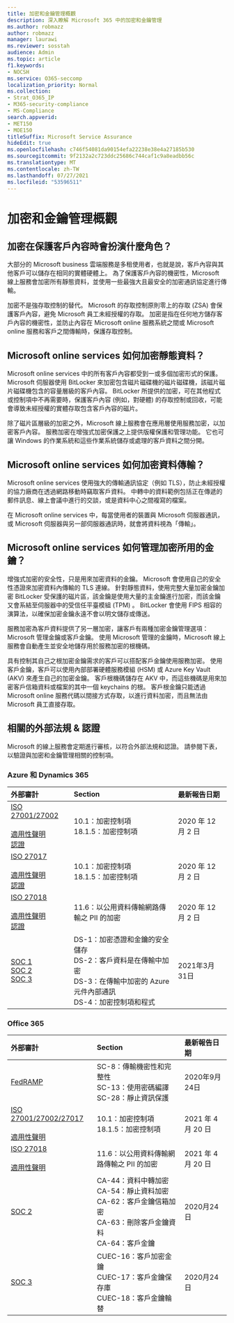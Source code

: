 ```yaml
---
title: 加密和金鑰管理概觀
description: 深入瞭解 Microsoft 365 中的加密和金鑰管理
ms.author: robmazz
author: robmazz
manager: laurawi
ms.reviewer: sosstah
audience: Admin
ms.topic: article
f1.keywords:
- NOCSH
ms.service: O365-seccomp
localization_priority: Normal
ms.collection:
- Strat_O365_IP
- M365-security-compliance
- MS-Compliance
search.appverid:
- MET150
- MOE150
titleSuffix: Microsoft Service Assurance
hideEdit: true
ms.openlocfilehash: c746f54081da90154efa22238e38e4a27185b530
ms.sourcegitcommit: 9f2132a2c723ddc25686c744caf1c9a8eadbb56c
ms.translationtype: MT
ms.contentlocale: zh-TW
ms.lasthandoff: 07/27/2021
ms.locfileid: "53596511"
---
```

# <a name="encryption-and-key-management-overview"></a>加密和金鑰管理概觀

## <a name="what-role-does-encryption-play-in-protecting-customer-content"></a>加密在保護客戶內容時會扮演什麼角色？

大部分的 Microsoft business 雲端服務是多租使用者，也就是說，客戶內容與其他客戶可以儲存在相同的實體硬體上。 為了保護客戶內容的機密性，Microsoft 線上服務會加密所有靜態資料，並使用一些最強大且最安全的加密通訊協定進行傳輸。

加密不是強存取控制的替代。 Microsoft 的存取控制原則零上的存取 (ZSA) 會保護客戶內容，避免 Microsoft 員工未經授權的存取。 加密是指在任何地方儲存客戶內容的機密性，並防止內容在 Microsoft online 服務系統之間或 Microsoft online 服務和客戶之間傳輸時，保護存取控制。

## <a name="how-do-microsoft-online-services-encrypt-data-at-rest"></a>Microsoft online services 如何加密靜態資料？

Microsoft online services 中的所有客戶內容都受到一或多個加密形式的保護。 Microsoft 伺服器使用 BitLocker 來加密包含磁片磁碟機的磁片磁碟機，該磁片磁片磁碟機包含的容量層級的客戶內容。 BitLocker 所提供的加密，可在其他程式或控制項中不再需要時，保護客戶內容 (例如，對硬體) 的存取控制或回收，可能會導致未經授權的實體存取包含客戶內容的磁片。

除了磁片區層級的加密之外，Microsoft 線上服務會在應用層使用服務加密，以加密客戶內容。 服務加密在增強式加密保護之上提供版權保護和管理功能。 它也可讓 Windows 的作業系統和這些作業系統儲存或處理的客戶資料之間分開。

## <a name="how-do-microsoft-online-services-encrypt-data-in-transit"></a>Microsoft online services 如何加密資料傳輸？

Microsoft online services 使用強大的傳輸通訊協定（例如 TLS），防止未經授權的協力廠商在透過網路移動時竊取客戶資料。 中轉中的資料範例包括正在傳遞的郵件訊息、線上會議中進行的交談，或是資料中心之間複寫的檔案。

在 Microsoft online services 中，每當使用者的裝置與 Microsoft 伺服器通訊，或 Microsoft 伺服器與另一部伺服器通訊時，就會將資料視為「傳輸」。

## <a name="how-do-microsoft-online-services-manage-the-keys-used-for-encryption"></a>Microsoft online services 如何管理加密所用的金鑰？

增強式加密的安全性，只是用來加密資料的金鑰。 Microsoft 會使用自己的安全性憑證來加密資料內傳輸的 TLS 連線。 針對靜態資料，使用完整大量加密金鑰加密 BitLocker 受保護的磁片區，該金鑰是使用大量的主金鑰進行加密，而該金鑰又會系結至伺服器中的受信任平臺模組 (TPM) 。 BitLocker 會使用 FIPS 相容的演算法，以確保加密金鑰永遠不會以明文儲存或傳送。

服務加密為客戶資料提供了另一層加密，讓客戶有兩種加密金鑰管理選項： Microsoft 管理金鑰或客戶金鑰。 使用 Microsoft 管理的金鑰時，Microsoft 線上服務會自動產生並安全地儲存用於服務加密的根機碼。

具有控制其自己之根加密金鑰需求的客戶可以搭配客戶金鑰使用服務加密。 使用客戶金鑰，客戶可以使用內部部署硬體服務模組 (HSM) 或 Azure Key Vault (AKV) 來產生自己的加密金鑰。 客戶根機碼儲存在 AKV 中，而這些機碼是用來加密客戶信箱資料或檔案的其中一個 keychains 的根。 客戶根金鑰只能透過 Microsoft online 服務代碼以間接方式存取，以進行資料加密，而且無法由 Microsoft 員工直接存取。

## <a name="related-external-regulations--certifications"></a>相關的外部法規 & 認證

Microsoft 的線上服務會定期進行審核，以符合外部法規和認證。 請參閱下表，以驗證與加密和金鑰管理相關的控制項。

### <a name="azure-and-dynamics-365"></a>Azure 和 Dynamics 365

| **外部審計** | **Section** | **最新報告日期** |
|:--------------------|:------------|:-----------------------|
| [ISO 27001/27002](https://servicetrust.microsoft.com/ViewPage/MSComplianceGuideV3?command=Download&downloadType=Document&downloadId=e9116047-f327-430c-a83f-166b7e561ad6&tab=7027ead0-3d6b-11e9-b9e1-290b1eb4cdeb&docTab=7027ead0-3d6b-11e9-b9e1-290b1eb4cdeb_ISO_Reports) <br><br> [適用性聲明](https://servicetrust.microsoft.com/ViewPage/MSComplianceGuideV3?command=Download&downloadType=Document&downloadId=00af6c3e-7f3e-4e0d-8b0e-79f45ef2cef1&tab=7027ead0-3d6b-11e9-b9e1-290b1eb4cdeb&docTab=7027ead0-3d6b-11e9-b9e1-290b1eb4cdeb_ISO_Reports) <br> [認證](https://servicetrust.microsoft.com/ViewPage/MSComplianceGuideV3?command=Download&downloadType=Document&downloadId=d7af5304-3a31-40e6-9abb-e26352305d41&tab=7027ead0-3d6b-11e9-b9e1-290b1eb4cdeb&docTab=7027ead0-3d6b-11e9-b9e1-290b1eb4cdeb_ISO_Reports) | 10.1：加密控制項 <br> 18.1.5：加密控制項 | 2020 年 12 月 2 日 |
| [ISO 27017](https://servicetrust.microsoft.com/ViewPage/MSComplianceGuideV3?command=Download&downloadType=Document&downloadId=e9116047-f327-430c-a83f-166b7e561ad6&tab=7027ead0-3d6b-11e9-b9e1-290b1eb4cdeb&docTab=7027ead0-3d6b-11e9-b9e1-290b1eb4cdeb_ISO_Reports) <br><br> [適用性聲明](https://servicetrust.microsoft.com/ViewPage/MSComplianceGuideV3?command=Download&downloadType=Document&downloadId=a3bca0ac-867d-4204-b66b-13665f5f1e8d&tab=7027ead0-3d6b-11e9-b9e1-290b1eb4cdeb&docTab=7027ead0-3d6b-11e9-b9e1-290b1eb4cdeb_ISO_Reports) <br> [認證](https://servicetrust.microsoft.com/ViewPage/MSComplianceGuideV3?command=Download&downloadType=Document&downloadId=25718a8a-f34d-41e1-a95a-c49246508787&tab=7027ead0-3d6b-11e9-b9e1-290b1eb4cdeb&docTab=7027ead0-3d6b-11e9-b9e1-290b1eb4cdeb_ISO_Reports) | 10.1：加密控制項 <br> 18.1.5：加密控制項 | 2020 年 12 月 2 日 |
| [ISO 27018](https://servicetrust.microsoft.com/ViewPage/MSComplianceGuideV3?command=Download&downloadType=Document&downloadId=e9116047-f327-430c-a83f-166b7e561ad6&tab=7027ead0-3d6b-11e9-b9e1-290b1eb4cdeb&docTab=7027ead0-3d6b-11e9-b9e1-290b1eb4cdeb_ISO_Reports) <br><br> [適用性聲明](https://servicetrust.microsoft.com/ViewPage/MSComplianceGuideV3?command=Download&downloadType=Document&downloadId=00af6c3e-7f3e-4e0d-8b0e-79f45ef2cef1&tab=7027ead0-3d6b-11e9-b9e1-290b1eb4cdeb&docTab=7027ead0-3d6b-11e9-b9e1-290b1eb4cdeb_ISO_Reports) <br> [認證](https://servicetrust.microsoft.com/ViewPage/MSComplianceGuideV3?command=Download&downloadType=Document&downloadId=56904fc3-0942-4ff5-9eef-7cabc751a25c&tab=7027ead0-3d6b-11e9-b9e1-290b1eb4cdeb&docTab=7027ead0-3d6b-11e9-b9e1-290b1eb4cdeb_ISO_Reports) | 11.6：以公用資料傳輸網路傳輸之 PII 的加密 | 2020 年 12 月 2 日 |
| [SOC 1](https://servicetrust.microsoft.com/ViewPage/MSComplianceGuideV3?command=Download&downloadType=Document&downloadId=b8721ebd-af20-42fe-b22f-8332b0a19517&tab=7027ead0-3d6b-11e9-b9e1-290b1eb4cdeb&docTab=7027ead0-3d6b-11e9-b9e1-290b1eb4cdeb_SOC_%2F_SSAE_16_Reports) <br> [SOC 2](https://servicetrust.microsoft.com/ViewPage/MSComplianceGuideV3?command=Download&downloadType=Document&downloadId=234a0f57-83c1-4afc-a586-a0e7a59592f7&tab=7027ead0-3d6b-11e9-b9e1-290b1eb4cdeb&docTab=7027ead0-3d6b-11e9-b9e1-290b1eb4cdeb_SOC_%2F_SSAE_16_Reports) <br> [SOC 3](https://servicetrust.microsoft.com/ViewPage/MSComplianceGuideV3?command=Download&downloadType=Document&downloadId=75c8cbf6-e456-473c-a05e-34fea888ec2a&tab=7027ead0-3d6b-11e9-b9e1-290b1eb4cdeb&docTab=7027ead0-3d6b-11e9-b9e1-290b1eb4cdeb_SOC_%2F_SSAE_16_Reports) | DS-1：加密憑證和金鑰的安全儲存 <br> DS-2：客戶資料是在傳輸中加密 <br> DS-3：在傳輸中加密的 Azure 元件內部通訊 <br> DS-4：加密控制項和程式 | 2021年3月31日 |

### <a name="office-365"></a>Office 365

| **外部審計** | **Section** | **最新報告日期** |
|:--------------------|:------------|:-----------------------|
| [FedRAMP](https://compliance.microsoft.com/compliancemanager) | SC-8：傳輸機密性和完整性 <br> SC-13：使用密碼編譯 <br> SC-28：靜止資訊保護 <br>  | 2020年9月24日 |
| [ISO 27001/27002/27017](https://servicetrust.microsoft.com/ViewPage/MSComplianceGuideV3?command=Download&downloadType=Document&downloadId=8d625374-4f2d-49f8-9d37-a4281ba98222&tab=7027ead0-3d6b-11e9-b9e1-290b1eb4cdeb&docTab=7027ead0-3d6b-11e9-b9e1-290b1eb4cdeb_ISO_Reports) <br><br> [適用性聲明](https://servicetrust.microsoft.com/ViewPage/MSComplianceGuideV3?command=Download&downloadType=Document&downloadId=c0df4ce8-c77e-4183-84eb-c8688470d8b1&tab=7027ead0-3d6b-11e9-b9e1-290b1eb4cdeb&docTab=7027ead0-3d6b-11e9-b9e1-290b1eb4cdeb_ISO_Reports) | 10.1：加密控制項 <br> 18.1.5：加密控制項 | 2021 年 4 月 20 日 |
| [ISO 27018](https://servicetrust.microsoft.com/ViewPage/MSComplianceGuideV3?command=Download&downloadType=Document&downloadId=8d625374-4f2d-49f8-9d37-a4281ba98222&tab=7027ead0-3d6b-11e9-b9e1-290b1eb4cdeb&docTab=7027ead0-3d6b-11e9-b9e1-290b1eb4cdeb_ISO_Reports) <br><br> [適用性聲明](https://servicetrust.microsoft.com/ViewPage/MSComplianceGuideV3?command=Download&downloadType=Document&downloadId=c0df4ce8-c77e-4183-84eb-c8688470d8b1&tab=7027ead0-3d6b-11e9-b9e1-290b1eb4cdeb&docTab=7027ead0-3d6b-11e9-b9e1-290b1eb4cdeb_ISO_Reports) | 11.6：以公用資料傳輸網路傳輸之 PII 的加密 | 2021 年 4 月 20 日 |
| [SOC 2](https://servicetrust.microsoft.com/ViewPage/MSComplianceGuideV3?command=Download&downloadType=Document&downloadId=a73c1738-7892-42b7-acd3-87b6371c53f6&tab=7027ead0-3d6b-11e9-b9e1-290b1eb4cdeb&docTab=7027ead0-3d6b-11e9-b9e1-290b1eb4cdeb_SOC_%2F_SSAE_16_Reports) | CA-44：資料中轉加密 <br> CA-54：靜止資料加密 <br> CA-62：客戶金鑰信箱加密 <br> CA-63：刪除客戶金鑰資料 <br> CA-64：客戶金鑰 | 2020月24日 |
| [SOC 3](https://servicetrust.microsoft.com/ViewPage/MSComplianceGuideV3?command=Download&downloadType=Document&downloadId=274054e5-4968-48d2-bf94-9a8eda5d7a93&tab=7027ead0-3d6b-11e9-b9e1-290b1eb4cdeb&docTab=7027ead0-3d6b-11e9-b9e1-290b1eb4cdeb_SOC_%2F_SSAE_16_Reports) | CUEC-16：客戶加密金鑰 <br> CUEC-17：客戶金鑰保存庫 <br>  CUEC-18：客戶金鑰輪替| 2020月24日 |
